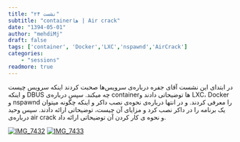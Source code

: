 ```yaml
---
title: "نشست ۲۴"
subtitle: "containerها | Air crack"
date: "1394-05-01"
author: "mehdiMj"
draft: false
tags: ['container', 'Docker','LXC','nspawnd','AirCrack']
categories:
    - "sessions"
readmore: true
---
```

در ابتدای این نشست آقای جفره درباره‌ی سرویس‌ها صحبت کردند اینکه سرویس چیست و اینکه DBUS چه میکند. سپس درباره‌ی containerها توضیحاتی دادند و LXC، Docker و nspawnd را معرفی کردند. و در انتها درباره‌ی نحوه‌ی نصب داکر و اینکه چگونه میتوان یک برنامه را در داکر نصب کرد و مزایای آن چیست، توضیحاتی ارائه دادند.
سپس وحید درباره‌ی air crack و نحوه ی کار کردن آن توضیحاتی ارائه داد.

[![IMG_7432](/img/83423c5c-fdbb-11e6-86dd-a088b4d860141488289248.4247096.jpg)](/img/83423c5c-fdbb-11e6-86dd-a088b4d860141488289248.4247096.jpg)
[![IMG_7433](/img/83423fd6-fdbb-11e6-86dd-a088b4d860141488289248.4247792.jpg)](/img/83423fd6-fdbb-11e6-86dd-a088b4d860141488289248.4247792.jpg)
